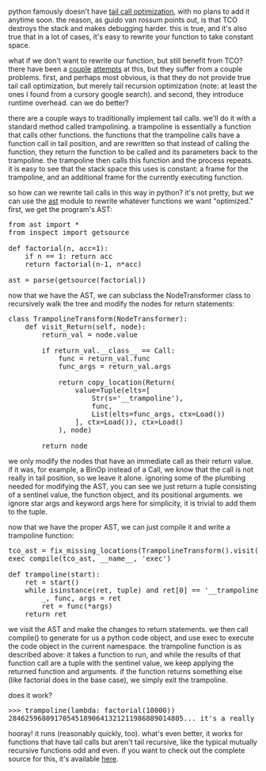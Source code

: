 <p>python famously doesn't have <a href="http://en.wikipedia.org/wiki/Tail_call">tail call optimization</a>, with no plans to add it anytime soon. the reason, as guido van rossum points out, is that TCO destroys the stack and makes debugging harder. this is true, and it's also true that in a lot of cases, it's easy to rewrite your function to take constant space.</p>

<p>what if we don't want to rewrite our function, but still benefit from TCO? there have been a <a href="http://code.activestate.com/recipes/474088/">couple</a> <a href="http://code.activestate.com/recipes/496691/">attempts</a> at this, but they suffer from a couple problems. first, and perhaps most obvious, is that they do not provide true tail call optimization, but merely tail recursion optimization (note: at least the ones I found from a cursory google search). and second, they introduce runtime overhead. can we do better?</p>

<p>there are a couple ways to traditionally implement tail calls. we'll do it with a standard method called trampolining. a trampoline is essentially a function that calls other functions. the functions that the trampoline calls have a function call in tail position, and are rewritten so that instead of calling the function, they return the function to be called and its parameters back to the trampoline. the trampoline then calls this function and the process repeats. it is easy to see that the stack space this uses is constant: a frame for the trampoline, and an additional frame for the currently executing function.</p>

<p>so how can we rewrite tail calls in this way in python? it's not pretty, but we can use the <a href="http://docs.python.org/2/library/ast.html">ast</a> module to rewrite whatever functions we want "optimized." first, we get the program's AST:</p>

<pre>
from ast import *
from inspect import getsource

def factorial(n, acc=1):
    if n == 1: return acc
    return factorial(n-1, n*acc)

ast = parse(getsource(factorial))
</pre>

<p>now that we have the AST, we can subclass the NodeTransformer class to recursively walk the tree and modify the nodes for return statements:</p>

<pre>
class TrampolineTransform(NodeTransformer):
    def visit_Return(self, node):
        return_val = node.value

        if return_val.__class__ == Call:
            func = return_val.func
            func_args = return_val.args

            return copy_location(Return(
                value=Tuple(elts=[
                    Str(s='__trampoline'),
                    func,
                    List(elts=func_args, ctx=Load())
                ], ctx=Load()), ctx=Load()
            ), node)

        return node
</pre>

<p>we only modify the nodes that have an immediate call as their return value. if it was, for example, a BinOp instead of a Call, we know that the call is not really in tail position, so we leave it alone. ignoring some of the plumbing needed for modifying the AST, you can see we just return a tuple consisting of a sentinel value, the function object, and its positional arguments. we ignore star args and keyword args here for simplicity, it is trivial to add them to the tuple.</p>

<p>now that we have the proper AST, we can just compile it and write a trampoline function:</p>

<pre>
tco_ast = fix_missing_locations(TrampolineTransform().visit(ast))
exec compile(tco_ast, __name__, 'exec')

def trampoline(start):
    ret = start()
    while isinstance(ret, tuple) and ret[0] == '__trampoline':
        _, func, args = ret
        ret = func(*args)
    return ret
</pre>

<p>we visit the AST and make the changes to return statements. we then call compile() to generate for us a python code object, and use exec to execute the code object in the current namespace. the trampoline function is as described above: it takes a function to run, and while the results of that function call are a tuple with the sentinel value, we keep applying the returned function and arguments. if the function returns something else (like factorial does in the base case), we simply exit the trampoline.</p>

<p>does it work?</p>

<pre>
>>> trampoline(lambda: factorial(10000))
284625968091705451890641321211986889014805... it's a really big number
</pre>

<p>hooray! it runs (reasonably quickly, too). what's even better, it works for functions that have tail calls but aren't tail recursive, like the typical mutually recursive functions odd and even. if you want to check out the complete source for this, it's available <a href="https://github.com/0x65/trampoline">here</a>.</p>
